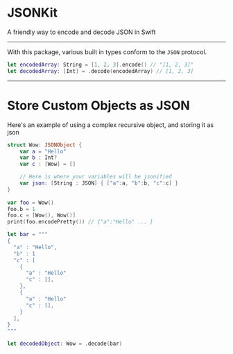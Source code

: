 # JSONKit
A friendly way to encode and decode JSON in Swift

---

With this package, various built in types conform to the `JSON` protocol.

```swift
let encodedArray: String = [1, 2, 3].encode() // "[1, 2, 3]"
let decodedArray: [Int] = .decode(encodedArray) // [1, 2, 3]
```

---

# Store Custom Objects as JSON
Here's an example of using a complex recursive object, and storing it as json
```swift
struct Wow: JSONObject {
    var a = "Hello"
    var b : Int?
    var c : [Wow] = []

    // Here is where your variables will be jsonified
    var json: [String : JSON] { ["a":a, "b":b, "c":c] }
}
        
var foo = Wow()
foo.b = 1
foo.c = [Wow(), Wow()]
print(foo.encodePretty()) // {"a":"Hello" ... }

let bar = """
{
  "a" : "Hello",
  "b" : 1
  "c" : [
    {
      "a" : "Hello"
      "c" : [],
    },
    {
      "a" : "Hello"
      "c" : [],
    }
  ],
}
"""

let decodedObject: Wow = .decode(bar)
```


